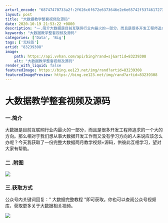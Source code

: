 ```yaml
---
arturl_encode: "68747470733a2f:2f626c6f672e6373646e2e6e65742f53746172736b79426f79:2f61727469636c652f64657461696c732f3833323339333038"
layout: post
title: "大数据教学整套视频及源码"
date: 2020-10-19 21:53:22 +0800
description: "一.简介大数据是目前互联网行业内最火的一部分，而且是很多开发工程师追求的一个大的方向。那么相对于我们"
keywords: "大数据教学整套视频及源码"
categories: ['Data', 'Big']
tags: ['无标签']
artid: "83239308"
image:
    path: https://api.vvhan.com/api/bing?rand=sj&artid=83239308
    alt: "大数据教学整套视频及源码"
render_with_liquid: false
featuredImage: https://bing.ee123.net/img/rand?artid=83239308
featuredImagePreview: https://bing.ee123.net/img/rand?artid=83239308
---
```


# 大数据教学整套视频及源码

### 一.简介

大数据是目前互联网行业内最火的一部分，而且是很多开发工程师追求的一个大的方向。那么相对于我们想从事大数据开发工作而又没有学习方向的人来说应该怎么办呢？今天我获取了一份完整大数据两月教学视频+源码，供彼此互相学习，望对大家有帮助。

### 二 .附图

![](https://i-blog.csdnimg.cn/blog_migrate/370fd735ca5e1525a81ba38c701af7eb.jpeg)

### 三.获取方式

公众号内关键词回复："
大数据完整教程
"即可获取。你也可以查阅公众号视频库，获取更多关于大数据相关视频。

![](https://i-blog.csdnimg.cn/blog_migrate/25225ebf2d4ba70d9c52548335d69ff8.jpeg)